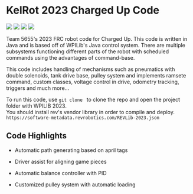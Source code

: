 # KelRot 2023 Charged Up Code

![](https://img.shields.io/static/v1?label=team&message=5655&color=black) ![](https://img.shields.io/static/v1?label=ChargedUp&message=2023&color=blue) ![](https://img.shields.io/static/v1?label=language&message=java&color=red) ![](https://img.shields.io/static/v1?label=project-base&message=command-base&color=yellow)

Team 5655's 2023 FRC robot code for Charged Up. This code is written in Java and is based off of WPILib's Java control system. There are multiple subsystems functioning different parts of the robot with scheduled commands using the advantages of command-base.

This code includes handling of mechanisms such as pneumatics with double solenoids, tank drive base, pulley system and implements ramsete command, custom classes, voltage control in drive, odometry tracking, triggers and much more...

To run this code, use ```git clone ``` to clone the repo and open the project folder with WPILIB 2023. <br>
You should install rev's vendor library in order to compile and deploy. ```https://software-metadata.revrobotics.com/REVLib-2023.json```

## Code Highlights

 - Automatic path generating based on april tags

 - Driver assist for aligning game pieces

 - Automatic balance controller with PID

 - Customized pulley system with automatic loading
